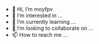 - 👋 Hi, I’m moyfpv
- 👀 I’m interested in ...
- 🌱 I’m currently learning ...
- 💞️ I’m looking to collaborate on ...
- 📫 How to reach me ...

<!---
Hobbyleon/Hobbyleon is a ✨ special ✨ repository because its `README.md` (this file) appears on your GitHub profile.
You can click the Preview link to take a look at your changes.
--->
